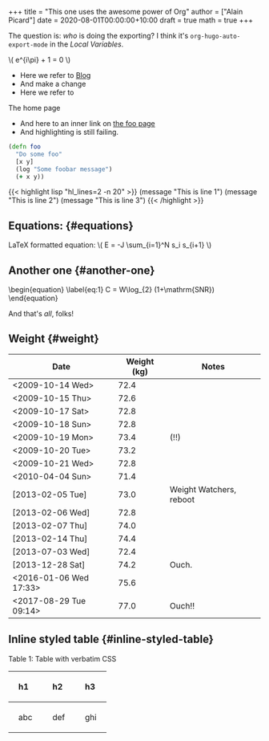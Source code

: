 +++
title = "This one uses the awesome power of Org"
author = ["Alain Picard"]
date = 2020-08-01T00:00:00+10:00
draft = true
math = true
+++

The question is: _who_ is doing the exporting?  I think
it's `org-hugo-auto-export-mode` in the _Local Variables_.

\\( e^{i\pi} + 1 = 0 \\)

-   Here we refer to [Blog](/blog)
-   And make a change
-   Here we refer to

<a src="/">The home page</a>

-   And here to an inner link on [the foo page](/blog/foo)
-   And highlighting is still failing.

```clojure
(defn foo
  "Do some foo"
  [x y]
  (log "Some foobar message")
  (+ x y))
```

<!--more-->

{{< highlight lisp "hl_lines=2 -n 20" >}}
(message "This is line 1")
(message "This is line 2")
(message "This is line 3")
{{< /highlight >}}


## Equations: {#equations}

LaTeX formatted equation: \\( E = -J \sum\_{i=1}^N s\_i s\_{i+1} \\)


## Another one {#another-one}

\begin{equation}
\label{eq:1}
C = W\log\_{2} (1+\mathrm{SNR})
\end{equation}

And that's _all_, folks!


## Weight {#weight}

<div class="ox-hugo-table striped--light-gray">
<div></div>

| Date                                                                                               | Weight (kg) | Notes                   |
|----------------------------------------------------------------------------------------------------|-------------|-------------------------|
| <span class="timestamp-wrapper"><span class="timestamp">&lt;2009-10-14 Wed&gt;</span></span>       | 72.4        |                         |
| <span class="timestamp-wrapper"><span class="timestamp">&lt;2009-10-15 Thu&gt;</span></span>       | 72.6        |                         |
| <span class="timestamp-wrapper"><span class="timestamp">&lt;2009-10-17 Sat&gt;</span></span>       | 72.8        |                         |
| <span class="timestamp-wrapper"><span class="timestamp">&lt;2009-10-18 Sun&gt;</span></span>       | 72.8        |                         |
| <span class="timestamp-wrapper"><span class="timestamp">&lt;2009-10-19 Mon&gt;</span></span>       | 73.4        | (!!)                    |
| <span class="timestamp-wrapper"><span class="timestamp">&lt;2009-10-20 Tue&gt;</span></span>       | 73.2        |                         |
| <span class="timestamp-wrapper"><span class="timestamp">&lt;2009-10-21 Wed&gt;</span></span>       | 72.8        |                         |
| <span class="timestamp-wrapper"><span class="timestamp">&lt;2010-04-04 Sun&gt;</span></span>       | 71.4        |                         |
| <span class="timestamp-wrapper"><span class="timestamp">[2013-02-05 Tue]</span></span>             | 73.0        | Weight Watchers, reboot |
| <span class="timestamp-wrapper"><span class="timestamp">[2013-02-06 Wed]</span></span>             | 72.8        |                         |
| <span class="timestamp-wrapper"><span class="timestamp">[2013-02-07 Thu]</span></span>             | 74.0        |                         |
| <span class="timestamp-wrapper"><span class="timestamp">[2013-02-14 Thu]</span></span>             | 74.4        |                         |
| <span class="timestamp-wrapper"><span class="timestamp">[2013-07-03 Wed]</span></span>             | 72.4        |                         |
| <span class="timestamp-wrapper"><span class="timestamp">[2013-12-28 Sat]</span></span>             | 74.2        | Ouch.                   |
| <span class="timestamp-wrapper"><span class="timestamp">&lt;2016-01-06 Wed 17:33&gt;</span></span> | 75.6        |                         |
| <span class="timestamp-wrapper"><span class="timestamp">&lt;2017-08-29 Tue 09:14&gt;</span></span> | 77.0        | Ouch!!                  |

</div>


## Inline styled table {#inline-styled-table}

<style>
.my-table th,
.my-table td {
    padding: 20px;
    text-align: left;
}
</style>

<div class="ox-hugo-table my-table">
<div></div>

<div class="table-caption">
  <span class="table-number">Table 1</span>:
  Table with verbatim CSS
</div>

| h1  | h2  | h3  |
|-----|-----|-----|
| abc | def | ghi |

</div>
